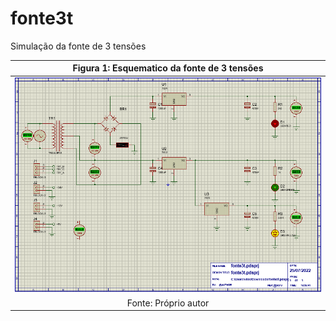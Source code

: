 # fonte3t


Simulação da fonte de 3 tensões

| Figura 1: Esquematico da fonte de 3 tensões |
|:-------------------------------------------:|
| ![esquematico](https://github.com/VYNIexec/fonte3t/blob/main/Esquemático.PNG) |
| Fonte: Próprio autor |
